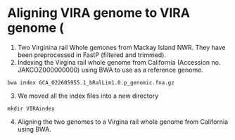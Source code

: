 # Aligning VIRA genome to VIRA genome (
1. Two Virginina rail Whole gemones from Mackay Island NWR. They have been preprocessed in FastP (filtered and trimmed).
2. Indexing the Virgina rail whole genome from California (Accession no. JAKCOZ000000000) using BWA to use as a reference genome.
```
bwa index GCA_022605955.1_bRalLim1.0.p_genomic.fna.gz
```   
3. We moved all the index files into a new directory  
```
mkdir VIRAindex
```   
4. Aligning the two genomes to a Virgina rail whole genome from California using BWA.
